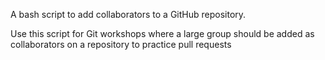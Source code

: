 A bash script to add collaborators to a GitHub repository.

Use this script for Git workshops where a large group should be added as collaborators on a repository to practice pull requests

